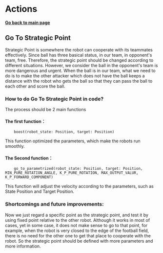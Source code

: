 # **Actions**

**[Go back to main page](../../Documentation.md)**

## Go To Strategic Point

Strategic Point is somewhere the robot can cooperate with its teammates effectively. Since ball has three basical status, in our team, in opponent's team, free. Therefore, the strategic point should be changed according to different situations. However, we consider the ball in the opponent's team is more dangerous and urgent.
When the ball is in our team, what we need to do is to make the other attacker which does not have the ball keeps a distance with the robot who gets the ball so that they can pass the ball to each other and score the ball.  
   
### How to do Go To Strategic Point in code?
   
   The process should be 2 main functions
   #### The first function：
        boost(robot_state: Position, target: Position)
   This function optimized the parameters, which make the robots run smoothly.
        
   #### The Second function：
        go_to_parametrized(robot_state: Position, target: Position, MIN_PURE_ROTATION_ANGLE, K_P_PURE_ROTATION, MAX_OUTPUT_VALUR, K_P_FORWARD_COMPONENT)
   This function will adjust the velocity according to the parameters, such as State Position and Target Position. 

### Shortcomings and future improvements:
   Now we just regard a specific point as the strategic point, and test it by using fixed point relative to the other robot. Although it works in most of cases, yet in some case, it does not make sense to go to that point, for example, when the robot is very closed to the edge of the football field, there is no need for the other one to get that place to cooperate with the robot. So the strategic point should be defined with more parameters and more information.
        
</p>
